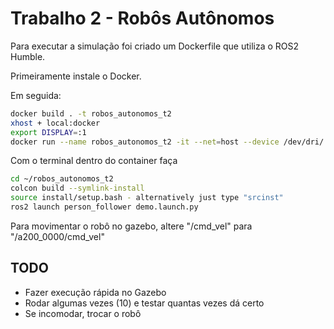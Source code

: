 # Trabalho 2 - Robôs Autônomos

Para executar a simulação foi criado um Dockerfile que utiliza o ROS2 Humble. 

Primeiramente instale o Docker.

Em seguida:
```bash
docker build . -t robos_autonomos_t2
xhost + local:docker
export DISPLAY=:1
docker run --name robos_autonomos_t2 -it --net=host --device /dev/dri/ -e DISPLAY=$DISPLAY -v $HOME/.Xauthority:/root/.Xauthority:ro -v .:/root/robos_autonomos_t2 robos_autonomos_t2
```

Com o terminal dentro do container faça
```bash
cd ~/robos_autonomos_t2
colcon build --symlink-install
source install/setup.bash - alternatively just type "srcinst"
ros2 launch person_follower demo.launch.py
```

Para movimentar o robô no gazebo, altere "/cmd_vel" para "/a200_0000/cmd_vel"

## TODO
- Fazer execução rápida no Gazebo
- Rodar algumas vezes (10) e testar quantas vezes dá certo
- Se incomodar, trocar o robô
